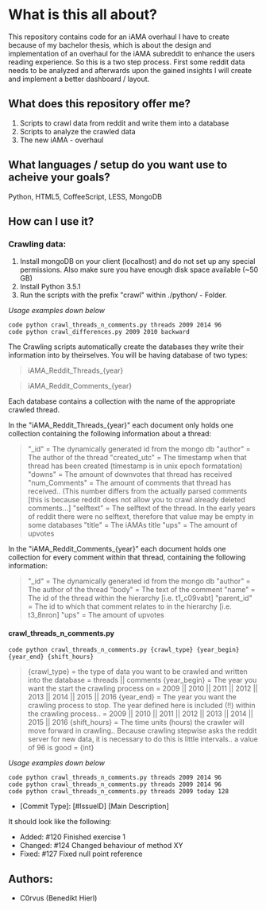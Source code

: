 # What is this all about?
This repository contains code for an iAMA overhaul I have to create because of my bachelor thesis, which is about the design and implementation of an overhaul for the iAMA subreddit to enhance the users reading experience.
So this is a two step process. First some reddit data needs to be analyzed and afterwards upon the gained insights I will create and implement a better dashboard / layout.

## What does this repository offer me?
1. Scripts to crawl data from reddit and write them into a database
2. Scripts to analyze the crawled data
2. The new iAMA - overhaul

## What languages / setup do you want use to acheive your goals?
Python, HTML5, CoffeeScript, LESS, MongoDB

## How can I use it?
### Crawling data:
1. Install mongoDB on your client (localhost) and do not set up any special permissions. Also make sure you have enough disk space available (~50 GB)
2. Install Python 3.5.1
3. Run the scripts with the prefix "crawl" within ./python/ - Folder.

*Usage examples down below*

    code python crawl_threads_n_comments.py threads 2009 2014 96
    code python crawl_differences.py 2009 2010 backward

The Crawling scripts automatically create the databases they write their information into by theirselves. 
You will be having database of two types:

>iAMA\_Reddit\_Threads_{year}

>iAMA\_Reddit\_Comments_{year}

Each database contains a collection with the name of the appropriate crawled thread.

In the "iAMA\_Reddit\_Threads_{year}" each document only holds one collection containing the following information about a thread:

>	"_id"		=		The dynamically generated id from the mongo db
>	"author"	=		The author of the thread
>	"created_utc"	=		The timestamp when that thread has been created (timestamp is in unix epoch formatation)
>	"downs"		=		The amount of downvotes that thread has received
>	"num_Comments"	=		The amount of comments that thread has received.. (This number differs from the actually parsed comments [this is because reddit does not allow you to crawl already deleted comments...]
>	"selftext"	=		The selftext of the thread. In the early years of reddit there were no selftext, therefore that value may be empty in some databases
>	"title"		=		The iAMAs title
>	"ups"		=		The amount of upvotes

In the "iAMA\_Reddit\_Comments_{year}" each document holds one collection for every comment within that thread, containing the following information:

>	"_id"		=		The dynamically generated id from the mongo db
>	"author"	=		The author of the thread
>	"body"		=		The text of the comment
>	"name"		=		The id of the thread within the hierarchy [i.e. t1_c09vabt]
>	"parent_id"	=		The id to which that comment relates to in the hierarchy [i.e. t3_8nron]
>	"ups"		=		The amount of upvotes

#### crawl\_threads\_n\_comments.py

    code python crawl_threads_n_comments.py {crawl_type} {year_begin} {year_end} {shift_hours}
>	{crawl_type}	= 		the type of data you want to be crawled and written into the database
>			=		threads || comments
>	{year_begin}	= 		The year you want the start the crawling process on
>			=		2009 || 2010 || 2011 || 2012 || 2013 || 2014 || 2015 || 2016
>	{year_end}	= 		The year you want the crawling process to stop. The year defined here is included (!!) within the crawling process..
>	  		=		2009 || 2010 || 2011 || 2012 || 2013 || 2014 || 2015 || 2016
>	{shift_hours}	=		The time units (hours) the crawler will move forward in crawling.. Because crawling stepwise asks the reddit server for new data, it is necessary to do this is little intervals.. a value of 96 is good
>			=		{int}

*Usage examples down below*

    code python crawl_threads_n_comments.py threads 2009 2014 96
    code python crawl_threads_n_comments.py threads 2009 2014 96
    code python crawl_threads_n_comments.py threads 2009 today 128



* [Commit Type]: [#IssueID] [Main Description]

It should look like the following:

* Added:    #120 Finished exercise 1
* Changed:  #124 Changed behaviour of method XY
* Fixed:    #127 Fixed null point reference

## Authors:
* C0rvus                        (Benedikt Hierl)